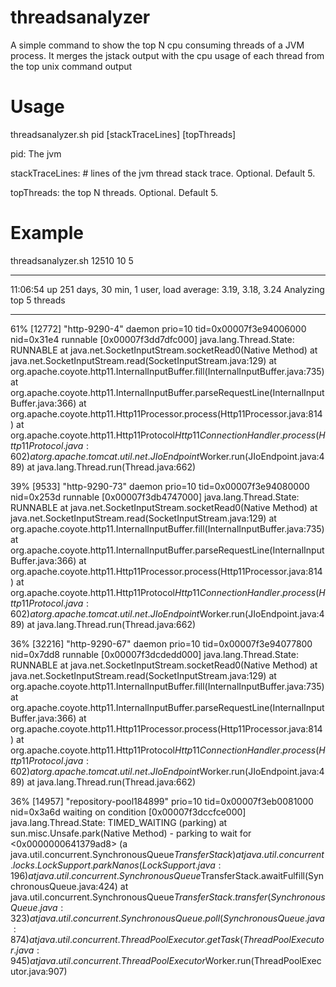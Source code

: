 threadsanalyzer
===============

A simple command to show the top N cpu consuming threads of a JVM process. It merges the jstack output with the cpu usage of each thread from the top unix command output

Usage
===============

threadsanalyzer.sh pid [stackTraceLines] [topThreads]

pid: The jvm 

stackTraceLines: # lines of the jvm thread stack trace. Optional. Default 5.

topThreads: the top N threads. Optional. Default 5.


Example
===============
threadsanalyzer.sh 12510 10 5


*************************************************************************************************************
 11:06:54 up 251 days, 30 min,  1 user,  load average: 3.19, 3.18, 3.24
Analyzing top 5 threads
*************************************************************************************************************
61% [12772] "http-9290-4" daemon prio=10 tid=0x00007f3e94006000 nid=0x31e4 runnable [0x00007f3dd7dfc000]
   java.lang.Thread.State: RUNNABLE
	at java.net.SocketInputStream.socketRead0(Native Method)
	at java.net.SocketInputStream.read(SocketInputStream.java:129)
	at org.apache.coyote.http11.InternalInputBuffer.fill(InternalInputBuffer.java:735)
	at org.apache.coyote.http11.InternalInputBuffer.parseRequestLine(InternalInputBuffer.java:366)
	at org.apache.coyote.http11.Http11Processor.process(Http11Processor.java:814)
	at org.apache.coyote.http11.Http11Protocol$Http11ConnectionHandler.process(Http11Protocol.java:602)
	at org.apache.tomcat.util.net.JIoEndpoint$Worker.run(JIoEndpoint.java:489)
	at java.lang.Thread.run(Thread.java:662)


39% [9533] "http-9290-73" daemon prio=10 tid=0x00007f3e94080000 nid=0x253d runnable [0x00007f3db4747000]
   java.lang.Thread.State: RUNNABLE
	at java.net.SocketInputStream.socketRead0(Native Method)
	at java.net.SocketInputStream.read(SocketInputStream.java:129)
	at org.apache.coyote.http11.InternalInputBuffer.fill(InternalInputBuffer.java:735)
	at org.apache.coyote.http11.InternalInputBuffer.parseRequestLine(InternalInputBuffer.java:366)
	at org.apache.coyote.http11.Http11Processor.process(Http11Processor.java:814)
	at org.apache.coyote.http11.Http11Protocol$Http11ConnectionHandler.process(Http11Protocol.java:602)
	at org.apache.tomcat.util.net.JIoEndpoint$Worker.run(JIoEndpoint.java:489)
	at java.lang.Thread.run(Thread.java:662)


36% [32216] "http-9290-67" daemon prio=10 tid=0x00007f3e94077800 nid=0x7dd8 runnable [0x00007f3dcdedd000]
   java.lang.Thread.State: RUNNABLE
	at java.net.SocketInputStream.socketRead0(Native Method)
	at java.net.SocketInputStream.read(SocketInputStream.java:129)
	at org.apache.coyote.http11.InternalInputBuffer.fill(InternalInputBuffer.java:735)
	at org.apache.coyote.http11.InternalInputBuffer.parseRequestLine(InternalInputBuffer.java:366)
	at org.apache.coyote.http11.Http11Processor.process(Http11Processor.java:814)
	at org.apache.coyote.http11.Http11Protocol$Http11ConnectionHandler.process(Http11Protocol.java:602)
	at org.apache.tomcat.util.net.JIoEndpoint$Worker.run(JIoEndpoint.java:489)
	at java.lang.Thread.run(Thread.java:662)


36% [14957] "repository-pool184899" prio=10 tid=0x00007f3eb0081000 nid=0x3a6d waiting on condition [0x00007f3dccfce000]
   java.lang.Thread.State: TIMED_WAITING (parking)
	at sun.misc.Unsafe.park(Native Method)
	- parking to wait for  <0x0000000641379ad8> (a java.util.concurrent.SynchronousQueue$TransferStack)
	at java.util.concurrent.locks.LockSupport.parkNanos(LockSupport.java:196)
	at java.util.concurrent.SynchronousQueue$TransferStack.awaitFulfill(SynchronousQueue.java:424)
	at java.util.concurrent.SynchronousQueue$TransferStack.transfer(SynchronousQueue.java:323)
	at java.util.concurrent.SynchronousQueue.poll(SynchronousQueue.java:874)
	at java.util.concurrent.ThreadPoolExecutor.getTask(ThreadPoolExecutor.java:945)
	at java.util.concurrent.ThreadPoolExecutor$Worker.run(ThreadPoolExecutor.java:907)
